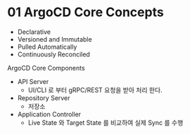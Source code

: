 # 01 ArgoCD Core Concepts

- Declarative
- Versioned and Immutable
- Pulled Automatically
- Continuously Reconciled

ArgoCD Core Components

- API Server
  - UI/CLI 로 부터 gRPC/REST 요청을 받아 처리 한다.
- Repository Server
  - 저장소 
- Application Controller
  - Live State 와 Target State 를 비교하여 실제 Sync 를 수행
